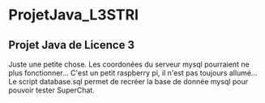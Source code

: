 # ProjetJava_L3STRI
## Projet Java de Licence 3
Juste une petite chose. Les coordonées du serveur mysql pourraient ne plus fonctionner... C'est un petit raspberry pi, il n'est pas toujours allumé... Le script database.sql permet de recréer la base de donnée mysql pour pouvoir tester SuperChat.
